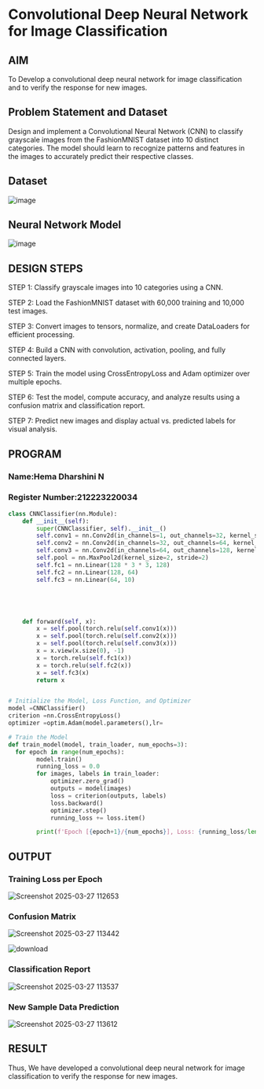 # Convolutional Deep Neural Network for Image Classification

## AIM

To Develop a convolutional deep neural network for image classification and to verify the response for new images.

## Problem Statement and Dataset

Design and implement a Convolutional Neural Network (CNN) to classify grayscale images from the FashionMNIST dataset into 10 distinct categories. The model should learn to recognize patterns and features in the images to accurately predict their respective classes.

## Dataset
![image](https://github.com/user-attachments/assets/997e7ad5-573b-4adc-9b55-8fa82b27bec2)

## Neural Network Model


![image](https://github.com/user-attachments/assets/adcff8b3-b709-46b8-9acb-f3d956f15772)


## DESIGN STEPS

STEP 1:
Classify grayscale images into 10 categories using a CNN.

STEP 2: 
Load the FashionMNIST dataset with 60,000 training and 10,000 test images.

STEP 3:
Convert images to tensors, normalize, and create DataLoaders for efficient processing.

STEP 4: 
Build a CNN with convolution, activation, pooling, and fully connected layers.

STEP 5: 
Train the model using CrossEntropyLoss and Adam optimizer over multiple epochs.

STEP 6: 
Test the model, compute accuracy, and analyze results using a confusion matrix and classification report.

STEP 7:
Predict new images and display actual vs. predicted labels for visual analysis.



## PROGRAM

### Name:Hema Dharshini N
### Register Number:212223220034
```python
class CNNClassifier(nn.Module):
    def __init__(self):
        super(CNNClassifier, self).__init__()
        self.conv1 = nn.Conv2d(in_channels=1, out_channels=32, kernel_size=3, padding=1)
        self.conv2 = nn.Conv2d(in_channels=32, out_channels=64, kernel_size=3, padding=1)
        self.conv3 = nn.Conv2d(in_channels=64, out_channels=128, kernel_size=3, padding=1)
        self.pool = nn.MaxPool2d(kernel_size=2, stride=2)
        self.fc1 = nn.Linear(128 * 3 * 3, 128) 
        self.fc2 = nn.Linear(128, 64)
        self.fc3 = nn.Linear(64, 10)





    def forward(self, x): 
        x = self.pool(torch.relu(self.conv1(x)))
        x = self.pool(torch.relu(self.conv2(x)))
        x = self.pool(torch.relu(self.conv3(x)))
        x = x.view(x.size(0), -1) 
        x = torch.relu(self.fc1(x))
        x = torch.relu(self.fc2(x))
        x = self.fc3(x)
        return x



```

```python
# Initialize the Model, Loss Function, and Optimizer
model =CNNClassifier()
criterion =nn.CrossEntropyLoss()
optimizer =optim.Adam(model.parameters(),lr=

```

```python
# Train the Model
def train_model(model, train_loader, num_epochs=3):
  for epoch in range(num_epochs):
        model.train()
        running_loss = 0.0
        for images, labels in train_loader:
            optimizer.zero_grad()
            outputs = model(images)
            loss = criterion(outputs, labels)
            loss.backward()
            optimizer.step()
            running_loss += loss.item()

        print(f'Epoch [{epoch+1}/{num_epochs}], Loss: {running_loss/len(train_loader):.4f}')

```

## OUTPUT
### Training Loss per Epoch

![Screenshot 2025-03-27 112653](https://github.com/user-attachments/assets/9b6592ca-c1ce-4d79-a612-147cc13644f4)


### Confusion Matrix

![Screenshot 2025-03-27 113442](https://github.com/user-attachments/assets/d82920a4-ec6d-4a73-a239-6cdb4bdf85ef)

![download](https://github.com/user-attachments/assets/789dfaba-f8b1-4b1f-8859-657af1894e06)


### Classification Report

![Screenshot 2025-03-27 113537](https://github.com/user-attachments/assets/5f5d4c95-656c-4453-8575-c1b4d536356d)



### New Sample Data Prediction

![Screenshot 2025-03-27 113612](https://github.com/user-attachments/assets/203e0a4f-7100-4149-a248-b4382f682b77)


## RESULT
Thus, We have developed a convolutional deep neural network for image classification to verify the response for new images.
